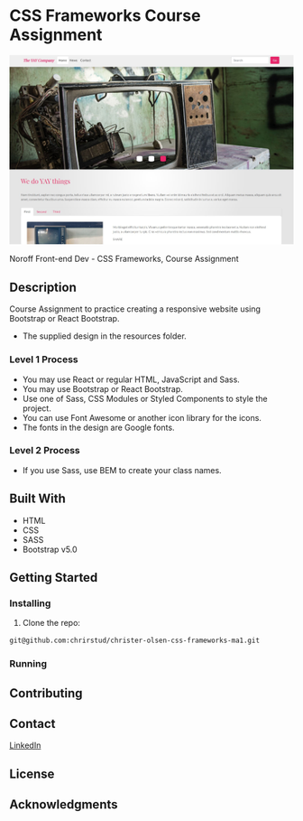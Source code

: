 # CSS Frameworks Course Assignment

![image](/resources/css-frameworks-ca_homepage.jpg)

Noroff Front-end Dev - CSS Frameworks, Course Assignment

## Description

Course Assignment to practice creating a responsive website using Bootstrap or React Bootstrap.

- The supplied design in the resources folder.

### Level 1 Process

- You may use React or regular HTML, JavaScript and Sass.
- You may use Bootstrap or React Bootstrap.
- Use one of Sass, CSS Modules or Styled Components to style the project.
- You can use Font Awesome or another icon library for the icons.
- The fonts in the design are Google fonts.

### Level 2 Process

- If you use Sass, use BEM to create your class names.

## Built With

- HTML
- CSS
- SASS
- Bootstrap v5.0

## Getting Started

### Installing

1. Clone the repo:

```bash
git@github.com:chrirstud/christer-olsen-css-frameworks-ma1.git
```

### Running

## Contributing

## Contact

[LinkedIn](https://www.linkedin.com/in/christer-olsen-b557ab1b4/)

## License

## Acknowledgments
